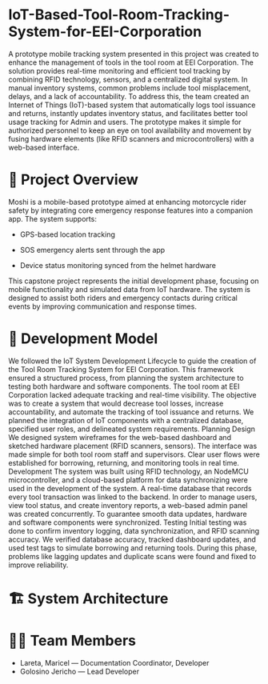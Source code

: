 # IoT-Based-Tool-Room-Tracking-System-for-EEI-Corporation
A prototype mobile tracking system presented in this project was created to enhance the management of tools in the tool room at EEI Corporation.
The solution provides real-time monitoring and efficient tool tracking by combining RFID technology, sensors, and a centralized digital system. In    manual inventory systems, common problems include tool misplacement, delays, and a lack of accountability.
To address this, the team created an Internet of Things (IoT)-based system that automatically logs tool issuance and returns, instantly updates inventory status, and facilitates better tool usage tracking for Admin and users.
The prototype makes it simple for authorized personnel to keep an eye on tool availability and movement by fusing hardware elements (like RFID scanners and microcontrollers) with a web-based interface.


# 📱 Project Overview

Moshi is a mobile-based prototype aimed at enhancing motorcycle rider safety by integrating core emergency response features into a companion app. The system supports:

* GPS-based location tracking
  
* SOS emergency alerts sent through the app
  
* Device status monitoring synced from the helmet hardware
  
This capstone project represents the initial development phase, focusing on mobile functionality and simulated data from IoT hardware. The system is designed to assist both riders and emergency contacts during critical events by improving communication and response times.

# 🔧 Development Model

We followed the IoT System Development Lifecycle to guide the creation of the Tool Room Tracking System for EEI Corporation. This framework ensured a structured process, from planning the system architecture to testing both hardware and software components.
The tool room at EEI Corporation lacked adequate tracking and real-time visibility. 
The objective was to create a system that would decrease tool losses, increase accountability, and automate the tracking of tool issuance and returns. We planned the integration of IoT components with a centralized database, specified user roles, and delineated system requirements.
Planning
Design
We designed system wireframes for the web-based dashboard and sketched hardware placement (RFID scanners, sensors). The interface was made simple for both tool room staff and supervisors. Clear user flows were established for borrowing, returning, and monitoring tools in real time.
Development
The system was built using RFID technology, an NodeMCU microcontroller, and a cloud-based platform for data synchronizing were used in the development of the system. A real-time database that records every tool transaction was linked to the backend. In order to manage users, view tool status, and create inventory reports, a web-based admin panel was created concurrently. To guarantee smooth data updates, hardware and software components were synchronized.
Testing
Initial testing was done to confirm inventory logging, data synchronization, and RFID scanning accuracy. We verified database accuracy, tracked dashboard updates, and used test tags to simulate borrowing and returning tools. During this phase, problems like lagging updates and duplicate scans were found and fixed to improve reliability.
# 🏗️ System Architecture

# 🧑‍💻 Team Members

* Lareta, Maricel — Documentation Coordinator, Developer
* Golosino Jericho — Lead Developer
